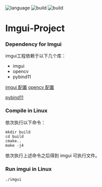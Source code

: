  ![language](https://img.shields.io/badge/language-Cpp-green.svg) ![build](https://img.shields.io/badge/build-Windows-blue.svg) ![build](https://img.shields.io/badge/build-linux-FF1010.svg)

# Imgui-Project


### Dependency for Imgui
imgui工程依赖于以下几个库：

* imgui
* opencv  
* pybind11



[imgui 配置](https://blog.csdn.net/qq_51798935/article/details/129904554#:~:text=%E8%BF%99%E7%AF%87%E6%96%87%E7%AB%A0%E4%BB%8B%E7%BB%8D%E4%BA%86%E5%A6%82)
[opencv 配置](https://blog.csdn.net/weixin_44796670/article/details/115900538#:~:text=OpenCV%EF%BC%88O)

[pybind11](https://blog.csdn.net/coco_1998_2/article/details/139514024)


### Compile in Linux
依次执行以下命令：

```bash{.line-numbers}
mkdir build
cd build
cmake..
make -j4
```
依次执行上述命令之后得到 imgui 可执行文件。 

### Run imgui in Linux
```
./imgui
```

　